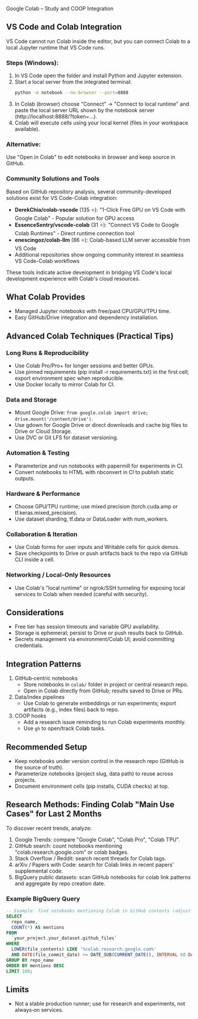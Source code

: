 Google Colab – Study and COOP Integration

## VS Code and Colab Integration

VS Code cannot run Colab inside the editor, but you can connect Colab to a local Jupyter runtime that VS Code runs.

### Steps (Windows):
1. In VS Code open the folder and install Python and Jupyter extension.
2. Start a local server from the integrated terminal:
   ```bash
   python -m notebook --no-browser --port=8888
   ```
3. In Colab (browser) choose "Connect" → "Connect to local runtime" and paste the local server URL shown by the notebook server (http://localhost:8888/?token=...).
4. Colab will execute cells using your local kernel (files in your workspace available).

### Alternative:
Use "Open in Colab" to edit notebooks in browser and keep source in GitHub.

### Community Solutions and Tools

Based on GitHub repository analysis, several community-developed solutions exist for VS Code-Colab integration:

- **DerekChia/colab-vscode** (135 ⭐): "1-Click Free GPU on VS Code with Google Colab" - Popular solution for GPU access
- **EssenceSentry/vscode-colab** (31 ⭐): "Connect VS Code to Google Colab Runtimes" - Direct runtime connection tool
- **enescingoz/colab-llm** (86 ⭐): Colab-based LLM server accessible from VS Code
- Additional repositories show ongoing community interest in seamless VS Code-Colab workflows

These tools indicate active development in bridging VS Code's local development experience with Colab's cloud resources.

## What Colab Provides
- Managed Jupyter notebooks with free/paid CPU/GPU/TPU time.
- Easy GitHub/Drive integration and dependency installation.

## Advanced Colab Techniques (Practical Tips)

### Long Runs & Reproducibility
- Use Colab Pro/Pro+ for longer sessions and better GPUs.
- Use pinned requirements (pip install -r requirements.txt) in the first cell; export environment spec when reproducible.
- Use Docker locally to mirror Colab for CI.

### Data and Storage
- Mount Google Drive: `from google.colab import drive; drive.mount('/content/drive')`.
- Use gdown for Google Drive or direct downloads and cache big files to Drive or Cloud Storage.
- Use DVC or Git LFS for dataset versioning.

### Automation & Testing
- Parameterize and run notebooks with papermill for experiments in CI.
- Convert notebooks to HTML with nbconvert in CI to publish static outputs.

### Hardware & Performance
- Choose GPU/TPU runtime; use mixed precision (torch.cuda.amp or tf.keras.mixed_precision).
- Use dataset sharding, tf.data or DataLoader with num_workers.

### Collaboration & Iteration
- Use Colab forms for user inputs and Writable cells for quick demos.
- Save checkpoints to Drive or push artifacts back to the repo via GitHub CLI inside a cell.

### Networking / Local-Only Resources
- Use Colab's "local runtime" or ngrok/SSH tunneling for exposing local services to Colab when needed (careful with security).

## Considerations
- Free tier has session timeouts and variable GPU availability.
- Storage is ephemeral; persist to Drive or push results back to GitHub.
- Secrets management via environment/Colab UI; avoid committing credentials.

## Integration Patterns
1) GitHub‑centric notebooks
   - Store notebooks in `colab/` folder in project or central research repo.
   - Open in Colab directly from GitHub; results saved to Drive or PRs.
2) Data/index pipelines
   - Use Colab to generate embeddings or run experiments; export artifacts (e.g., index files) back to repo.
3) COOP hooks
   - Add a research issue reminding to run Colab experiments monthly.
   - Use `gh` to open/track Colab tasks.

## Recommended Setup
- Keep notebooks under version control in the research repo (GitHub is the source of truth).
- Parameterize notebooks (project slug, data path) to reuse across projects.
- Document environment cells (pip installs, CUDA checks) at top.

## Research Methods: Finding Colab "Main Use Cases" for Last 2 Months

To discover recent trends, analyze:
1. Google Trends: compare "Google Colab", "Colab Pro", "Colab TPU".
2. GitHub search: count notebooks mentioning "colab.research.google.com" or colab badges.
3. Stack Overflow / Reddit: search recent threads for Colab tags.
4. arXiv / Papers with Code: search for Colab links in recent papers' supplemental code.
5. BigQuery public datasets: scan GitHub notebooks for colab link patterns and aggregate by repo creation date.

### Example BigQuery Query
```sql
-- Example: find notebooks mentioning Colab in GitHub contents (adjust dataset/table names)
SELECT
  repo_name,
  COUNT(*) AS mentions
FROM
  `your_project.your_dataset.github_files`
WHERE
  LOWER(file_contents) LIKE '%colab.research.google.com%'
  AND DATE(file_commit_date) >= DATE_SUB(CURRENT_DATE(), INTERVAL 60 DAY)
GROUP BY repo_name
ORDER BY mentions DESC
LIMIT 100;
```

## Limits
- Not a stable production runner; use for research and experiments, not always‑on services.
